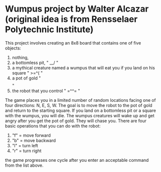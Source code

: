 # Wumpus project by Walter Alcazar (original idea is from Rensselaer Polytechnic Institute)

This project involves creating an 8x8 board that contains one of five objects: 
1. nothing, 
2. a bottomless pit, " \__/ "
3. a mythical creature named a wumpus that will eat you if you land on his square " >=^( "
4. a pot of gold " $$$$ "
5. the robot that you control " =^^= "

The game places you in a limited number of random locations facing one of four directions: N, E, S, W.
The goal is to move the robot to the pot of gold and return to the starting square.
If you land on a bottomless pit or a square with the wumpus, you will die.
The wumpus creatures will wake up and get angry after you get the pot of gold. They will chase you.
There are four basic operations that you can do with the robot:
1. "f" = move forward
2. "b" = move backward
3. "l" = turn left
4. "r" = turn right

the game progresses one cycle after you enter an acceptable command from the list above.